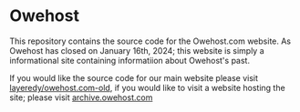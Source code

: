 # Owehost 

This repository contains the source code for the Owehost.com website. As Owehost has closed on January 16th, 2024; this website is simply a informational site containing informatiion about Owehost's past. 

If you would like the source code for our main website please visit [layeredy/owehost.com-old](https://github.com/layeredy/owehost.com-old), if you would like to visit a website hosting the site; please visit [archive.owehost.com](https://archive.owehost.com)
